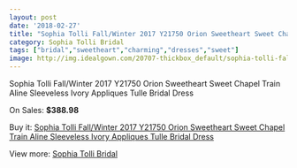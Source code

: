 ```yaml
---
layout: post
date: '2018-02-27'
title: "Sophia Tolli Fall/Winter 2017 Y21750 Orion Sweetheart Sweet Chapel Train Aline Sleeveless Ivory Appliques Tulle Bridal Dress"
category: Sophia Tolli Bridal
tags: ["bridal","sweetheart","charming","dresses","sweet"]
image: http://img.idealgown.com/20707-thickbox_default/sophia-tolli-fall-winter-2017-y21750-orion-sweetheart-sweet-chapel-train-aline-sleeveless-ivory-appliques-tulle-bridal-dress.jpg
---
```

Sophia Tolli Fall/Winter 2017 Y21750 Orion Sweetheart Sweet Chapel Train Aline Sleeveless Ivory Appliques Tulle Bridal Dress

On Sales: **$388.98**
<a href="https://www.idealgown.com/en/sophia-tolli-bridal/7819-sophia-tolli-fall-winter-2017-y21750-orion-sweetheart-sweet-chapel-train-aline-sleeveless-ivory-appliques-tulle-bridal-dress.html"><amp-img layout="responsive" width="600" height="600" src="//img.idealgown.com/20707-thickbox_default/sophia-tolli-fall-winter-2017-y21750-orion-sweetheart-sweet-chapel-train-aline-sleeveless-ivory-appliques-tulle-bridal-dress.jpg" alt="Sophia Tolli Fall/Winter 2017 Y21750 Orion Sweetheart Sweet Chapel Train Aline Sleeveless Ivory Appliques Tulle Bridal Dress 0" /></a>
<a href="https://www.idealgown.com/en/sophia-tolli-bridal/7819-sophia-tolli-fall-winter-2017-y21750-orion-sweetheart-sweet-chapel-train-aline-sleeveless-ivory-appliques-tulle-bridal-dress.html"><amp-img layout="responsive" width="600" height="600" src="//img.idealgown.com/20717-thickbox_default/sophia-tolli-fall-winter-2017-y21750-orion-sweetheart-sweet-chapel-train-aline-sleeveless-ivory-appliques-tulle-bridal-dress.jpg" alt="Sophia Tolli Fall/Winter 2017 Y21750 Orion Sweetheart Sweet Chapel Train Aline Sleeveless Ivory Appliques Tulle Bridal Dress 1" /></a>
<a href="https://www.idealgown.com/en/sophia-tolli-bridal/7819-sophia-tolli-fall-winter-2017-y21750-orion-sweetheart-sweet-chapel-train-aline-sleeveless-ivory-appliques-tulle-bridal-dress.html"><amp-img layout="responsive" width="600" height="600" src="//img.idealgown.com/20716-thickbox_default/sophia-tolli-fall-winter-2017-y21750-orion-sweetheart-sweet-chapel-train-aline-sleeveless-ivory-appliques-tulle-bridal-dress.jpg" alt="Sophia Tolli Fall/Winter 2017 Y21750 Orion Sweetheart Sweet Chapel Train Aline Sleeveless Ivory Appliques Tulle Bridal Dress 2" /></a>
<a href="https://www.idealgown.com/en/sophia-tolli-bridal/7819-sophia-tolli-fall-winter-2017-y21750-orion-sweetheart-sweet-chapel-train-aline-sleeveless-ivory-appliques-tulle-bridal-dress.html"><amp-img layout="responsive" width="600" height="600" src="//img.idealgown.com/20715-thickbox_default/sophia-tolli-fall-winter-2017-y21750-orion-sweetheart-sweet-chapel-train-aline-sleeveless-ivory-appliques-tulle-bridal-dress.jpg" alt="Sophia Tolli Fall/Winter 2017 Y21750 Orion Sweetheart Sweet Chapel Train Aline Sleeveless Ivory Appliques Tulle Bridal Dress 3" /></a>
<a href="https://www.idealgown.com/en/sophia-tolli-bridal/7819-sophia-tolli-fall-winter-2017-y21750-orion-sweetheart-sweet-chapel-train-aline-sleeveless-ivory-appliques-tulle-bridal-dress.html"><amp-img layout="responsive" width="600" height="600" src="//img.idealgown.com/20714-thickbox_default/sophia-tolli-fall-winter-2017-y21750-orion-sweetheart-sweet-chapel-train-aline-sleeveless-ivory-appliques-tulle-bridal-dress.jpg" alt="Sophia Tolli Fall/Winter 2017 Y21750 Orion Sweetheart Sweet Chapel Train Aline Sleeveless Ivory Appliques Tulle Bridal Dress 4" /></a>
<a href="https://www.idealgown.com/en/sophia-tolli-bridal/7819-sophia-tolli-fall-winter-2017-y21750-orion-sweetheart-sweet-chapel-train-aline-sleeveless-ivory-appliques-tulle-bridal-dress.html"><amp-img layout="responsive" width="600" height="600" src="//img.idealgown.com/20713-thickbox_default/sophia-tolli-fall-winter-2017-y21750-orion-sweetheart-sweet-chapel-train-aline-sleeveless-ivory-appliques-tulle-bridal-dress.jpg" alt="Sophia Tolli Fall/Winter 2017 Y21750 Orion Sweetheart Sweet Chapel Train Aline Sleeveless Ivory Appliques Tulle Bridal Dress 5" /></a>
<a href="https://www.idealgown.com/en/sophia-tolli-bridal/7819-sophia-tolli-fall-winter-2017-y21750-orion-sweetheart-sweet-chapel-train-aline-sleeveless-ivory-appliques-tulle-bridal-dress.html"><amp-img layout="responsive" width="600" height="600" src="//img.idealgown.com/20712-thickbox_default/sophia-tolli-fall-winter-2017-y21750-orion-sweetheart-sweet-chapel-train-aline-sleeveless-ivory-appliques-tulle-bridal-dress.jpg" alt="Sophia Tolli Fall/Winter 2017 Y21750 Orion Sweetheart Sweet Chapel Train Aline Sleeveless Ivory Appliques Tulle Bridal Dress 6" /></a>
<a href="https://www.idealgown.com/en/sophia-tolli-bridal/7819-sophia-tolli-fall-winter-2017-y21750-orion-sweetheart-sweet-chapel-train-aline-sleeveless-ivory-appliques-tulle-bridal-dress.html"><amp-img layout="responsive" width="600" height="600" src="//img.idealgown.com/20711-thickbox_default/sophia-tolli-fall-winter-2017-y21750-orion-sweetheart-sweet-chapel-train-aline-sleeveless-ivory-appliques-tulle-bridal-dress.jpg" alt="Sophia Tolli Fall/Winter 2017 Y21750 Orion Sweetheart Sweet Chapel Train Aline Sleeveless Ivory Appliques Tulle Bridal Dress 7" /></a>
<a href="https://www.idealgown.com/en/sophia-tolli-bridal/7819-sophia-tolli-fall-winter-2017-y21750-orion-sweetheart-sweet-chapel-train-aline-sleeveless-ivory-appliques-tulle-bridal-dress.html"><amp-img layout="responsive" width="600" height="600" src="//img.idealgown.com/20710-thickbox_default/sophia-tolli-fall-winter-2017-y21750-orion-sweetheart-sweet-chapel-train-aline-sleeveless-ivory-appliques-tulle-bridal-dress.jpg" alt="Sophia Tolli Fall/Winter 2017 Y21750 Orion Sweetheart Sweet Chapel Train Aline Sleeveless Ivory Appliques Tulle Bridal Dress 8" /></a>
<a href="https://www.idealgown.com/en/sophia-tolli-bridal/7819-sophia-tolli-fall-winter-2017-y21750-orion-sweetheart-sweet-chapel-train-aline-sleeveless-ivory-appliques-tulle-bridal-dress.html"><amp-img layout="responsive" width="600" height="600" src="//img.idealgown.com/20709-thickbox_default/sophia-tolli-fall-winter-2017-y21750-orion-sweetheart-sweet-chapel-train-aline-sleeveless-ivory-appliques-tulle-bridal-dress.jpg" alt="Sophia Tolli Fall/Winter 2017 Y21750 Orion Sweetheart Sweet Chapel Train Aline Sleeveless Ivory Appliques Tulle Bridal Dress 9" /></a>
<a href="https://www.idealgown.com/en/sophia-tolli-bridal/7819-sophia-tolli-fall-winter-2017-y21750-orion-sweetheart-sweet-chapel-train-aline-sleeveless-ivory-appliques-tulle-bridal-dress.html"><amp-img layout="responsive" width="600" height="600" src="//img.idealgown.com/20708-thickbox_default/sophia-tolli-fall-winter-2017-y21750-orion-sweetheart-sweet-chapel-train-aline-sleeveless-ivory-appliques-tulle-bridal-dress.jpg" alt="Sophia Tolli Fall/Winter 2017 Y21750 Orion Sweetheart Sweet Chapel Train Aline Sleeveless Ivory Appliques Tulle Bridal Dress 10" /></a>

Buy it: [Sophia Tolli Fall/Winter 2017 Y21750 Orion Sweetheart Sweet Chapel Train Aline Sleeveless Ivory Appliques Tulle Bridal Dress](https://www.idealgown.com/en/sophia-tolli-bridal/7819-sophia-tolli-fall-winter-2017-y21750-orion-sweetheart-sweet-chapel-train-aline-sleeveless-ivory-appliques-tulle-bridal-dress.html "Sophia Tolli Fall/Winter 2017 Y21750 Orion Sweetheart Sweet Chapel Train Aline Sleeveless Ivory Appliques Tulle Bridal Dress")

View more: [Sophia Tolli Bridal](https://www.idealgown.com/en/52-sophia-tolli-bridal "Sophia Tolli Bridal")